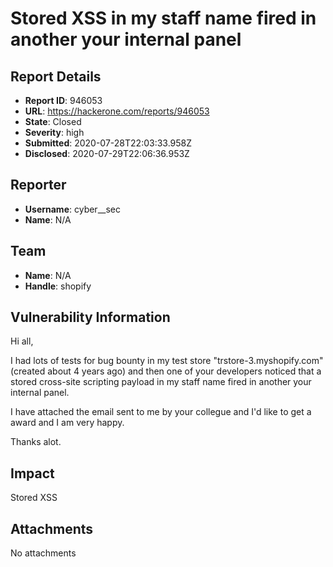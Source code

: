 # Stored XSS in my staff name fired in another your internal panel

## Report Details
- **Report ID**: 946053
- **URL**: https://hackerone.com/reports/946053
- **State**: Closed
- **Severity**: high
- **Submitted**: 2020-07-28T22:03:33.958Z
- **Disclosed**: 2020-07-29T22:06:36.953Z

## Reporter
- **Username**: cyber__sec
- **Name**: N/A

## Team
- **Name**: N/A
- **Handle**: shopify

## Vulnerability Information
Hi all,

I had lots of tests for bug bounty in my test store "trstore-3.myshopify.com" (created about 4 years ago) and then one of your developers noticed that a stored cross-site scripting payload in my staff name fired in another your internal panel. 

I have attached the email sent to me by your collegue  and I'd like to get a award and I am very happy.

Thanks alot.

## Impact

Stored XSS

## Attachments
No attachments
